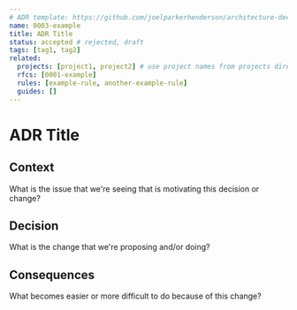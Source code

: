 ```yaml
---
# ADR template: https://github.com/joelparkerhenderson/architecture-decision-record/blob/main/locales/en/templates/decision-record-template-by-michael-nygard/index.md
name: 0003-example
title: ADR Title
status: accepted # rejected, draft
tags: [tag1, tag2]
related:
  projects: [project1, project2] # use project names from projects directory
  rfcs: [0001-example]
  rules: [example-rule, another-example-rule]
  guides: []
---
```


# ADR Title

## Context

What is the issue that we're seeing that is motivating this decision or change?

## Decision

What is the change that we're proposing and/or doing?

## Consequences

What becomes easier or more difficult to do because of this change?
